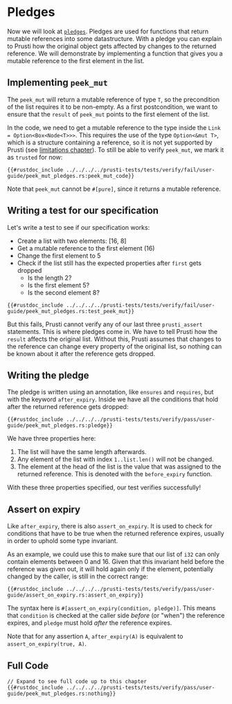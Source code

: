 # Pledges

Now we will look at [`pledges`](../verify/pledge.md). Pledges are used for functions that return mutable references into some datastructure.
With a pledge you can explain to Prusti how the original object gets affected by changes to the returned reference.
We will demonstrate by implementing a function that gives you a mutable reference to the first element in the list.

## Implementing `peek_mut`

The `peek_mut` will return a mutable reference of type `T`, so the precondition of the list requires it to be non-empty.
As a first postcondition, we want to ensure that the `result` of `peek_mut` points to the first element of the list.

In the code, we need to get a mutable reference to the type inside the `Link = Option<Box<Node<T>>>`. This requires the use of the type `Option<&mut T>`, which is a structure containing a reference, so it is not yet supported by Prusti (see [limitations chapter](../capabilities/limitations.md)). To still be able to verify `peek_mut`, we mark it as `trusted` for now:

```rust,noplaypen
{{#rustdoc_include ../../../../prusti-tests/tests/verify/fail/user-guide/peek_mut_pledges.rs:peek_mut_code}}
```

Note that `peek_mut` cannot be `#[pure]`, since it returns a mutable reference.

## Writing a test for our specification

Let's write a test to see if our specification works:
- Create a list with two elements: [16, 8]
- Get a mutable reference to the first element (16)
- Change the first element to 5
- Check if the list still has the expected properties after `first` gets dropped
  - Is the length 2?
  - Is the first element 5?
  - Is the second element 8?

```rust,noplaypen
{{#rustdoc_include ../../../../prusti-tests/tests/verify/fail/user-guide/peek_mut_pledges.rs:test_peek_mut}}
```

But this fails, Prusti cannot verify any of our last three `prusti_assert` statements. This is where pledges come in. We have to tell Prusti how the `result` affects the original list. Without this, Prusti assumes that changes to the reference can change every property of the original list, so nothing can be known about it after the reference gets dropped.

## Writing the pledge

The pledge is written using an annotation, like `ensures` and `requires`, but with the keyword `after_expiry`.
Inside we have all the conditions that hold after the returned reference gets dropped:

```rust,noplaypen
{{#rustdoc_include ../../../../prusti-tests/tests/verify/pass/user-guide/peek_mut_pledges.rs:pledge}}
```

We have three properties here:
1. The list will have the same length afterwards.
2. Any element of the list with index `1..list.len()` will not be changed.
3. The element at the head of the list is the value that was assigned to the returned reference. This is denoted with the `before_expiry` function.

With these three properties specified, our test verifies successfully!

## Assert on expiry

Like `after_expiry`, there is also `assert_on_expiry`. It is used to check for conditions that have to be true when the returned reference expires, usually in order to uphold some type invariant.

As an example, we could use this to make sure that our list of `i32` can only contain elements between 0 and 16.
Given that this invariant held before the reference was given out, it will hold again only if the element, potentially changed by the caller, is still in the correct range:

```rust,noplaypen,ignore
{{#rustdoc_include ../../../../prusti-tests/tests/verify/pass/user-guide/assert_on_expiry.rs:assert_on_expiry}}
```
The syntax here is `#[assert_on_expiry(condition, pledge)]`.
This means that `condition` is checked at the caller side *before* (or "when") the reference expires, and `pledge` must hold *after* the reference expires.

Note that for any assertion `A`, `after_expiry(A)` is equivalent to `assert_on_expiry(true, A)`.

## Full Code

```rust,noplaypen
// Expand to see full code up to this chapter
{{#rustdoc_include ../../../../prusti-tests/tests/verify/pass/user-guide/peek_mut_pledges.rs:nothing}}
```
